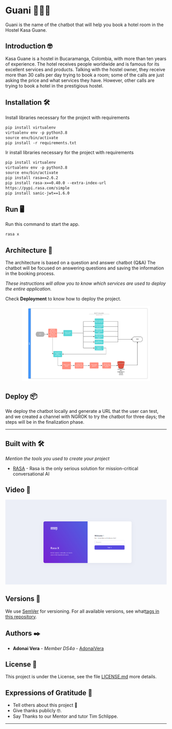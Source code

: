 # Guani 🚀🚀🚀
Guani is the name of the chatbot that will help you book a hotel room in the Hostel Kasa Guane.

## Introduction 🤓
Kasa Guane is a hostel in Bucaramanga, Colombia, with more than ten years of experience. The hotel receives people worldwide and is famous for its excellent services and products.
Talking with the hostel owner, they receive more than 30 calls per day trying to book a room; some of the calls are just asking the price and what services they have. However, other calls are trying to book a hotel in the prestigious hostel.

## Installation 🛠️
Install libraries necessary for the project with requirements
```
pip install virtualenv
virtualenv env -p python3.8
source env/bin/activate
pip install -r requirements.txt
```

Ir install libraries necessary for the project with requirements
```
pip install virtualenv
virtualenv env -p python3.8
source env/bin/activate
pip install rasa==2.6.2
pip install rasa-x==0.40.0 --extra-index-url https://pypi.rasa.com/simple
pip install sanic-jwt==1.6.0
```

## Run 🖥
Run this command to start the app. 
```bash
rasa x
```


## Architecture 🚀
The architecture is based on a question and answer chatbot (Q&A)
The chatbot will be focused on answering questions and saving the information in the booking process.

_These instructions will allow you to know which services are used to deploy the entire application._

Check **Deployment** to know how to deploy the project.

<div align="center">
       <img src="images/gauni_bot.png?raw=true" width="400px"</img> 
</div>


## Deploy 📦

We deploy the chatbot locally and
generate a URL that the user can test,
and we created a channel with
NGROK to try the chatbot for three
days; the steps will be in the
finalization phase.


--------

## Built with 🛠️
_Mention the tools you used to create your project_

* [RASA](https://rasa.com/) - Rasa is the only serious solution for mission-critical conversational AI


## Video 📖
[![ScreenShot](images/video_rasa.png?raw=true)](https://youtu.be/uxx6M1v9fFI)

## Versions 📌
We use [SemVer](http://semver.org/) for versioning. For all available versions, see what[tags in this repository](https://github.com/tu/proyecto/tags).

## Authors ✒️
* **Adonai Vera** - *Member DS4a* - [AdonaiVera](https://github.com/AdonaiVera)


## License 📄

This project is under the License, see the file [LICENSE.md](LICENSE.md) more details.

## Expressions of Gratitude 🎁

* Tell others about this project 📢
* Give thanks publicly 🤓.
* Say Thanks to our Mentor and tutor Tim Schlippe.


---
